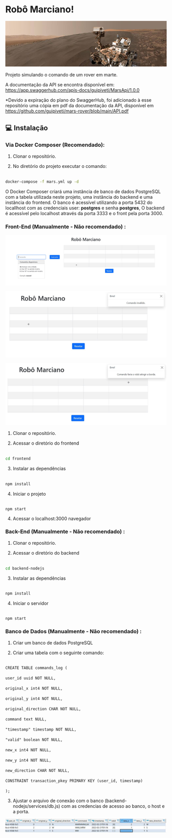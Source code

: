 
  

# Robô Marciano!

![Estrutura do banco](https://github.com/guipiveti/mars-rover/blob/main/imagens/curiosity.jpg?raw=true)

  
  

Projeto simulando o comando de um rover em marte.

  

A documentação da API se encontra disponível em: https://app.swaggerhub.com/apis-docs/guipiveti/MarsApi/1.0.0

*Devido a expiração do plano do SwaggerHub, foi adicionado à esse repositório uma cópia em pdf da documentação da API, disponível em https://github.com/guipiveti/mars-rover/blob/main/API.pdf

## :computer: Instalação

### **Via Docker Composer (Recomendado):**

1. Clonar o repositório.

  

2. No diretório do projeto executar o comando:

  

``` bash

docker-compose -f mars.yml up -d

```

O Docker Composer criará uma instância de banco de dados PostgreSQL com a tabela utilizada neste projeto, uma instância do backend e uma instância do frontend. O banco é acessível utilizando a porta 5432 do locallhost com as credenciais user: **postgres** e senha **postgres**, O backend é acessível pelo localhost através da porta 3333 e o front pela porta 3000.

  

### **Front-End** (Manualmente - Não recomendado) :

![Frontend](https://github.com/guipiveti/mars-rover/blob/main/imagens/frontendJPG.JPG?raw=true)

![Erro Inválido](https://github.com/guipiveti/mars-rover/blob/main/imagens/error.JPG?raw=true)

![Erro Colisão](https://github.com/guipiveti/mars-rover/blob/main/imagens/border_error.JPG?raw=true)

1. Clonar o repositório.

  

2. Acessar o diretório do frontend

  

``` bash

cd frontend

```

  

3. Instalar as dependências

  

``` bash

npm install

```

4. Iniciar o projeto

```

npm start

```

4. Acessar o localhost:3000 navegador

  

### Back-End (Manualmente - Não recomendado) :

  

1. Clonar o repositório.

  

2. Acessar o diretório do backend

  

``` bash

cd backend-nodejs

```

  

3. Instalar as dependências

  

``` bash

npm install

```

  

4. Iniciar o servidor

  

```

npm start

```

  

### Banco de Dados (Manualmente - Não recomendado) :

  

1. Criar um banco de dados PostgreSQL

  

2. Criar uma tabela com o seguinte comando:

```

CREATE TABLE commands_log (

user_id uuid NOT NULL,

original_x int4 NOT NULL,

original_y int4 NOT NULL,

original_direction CHAR NOT NULL,

command text NULL,

"timestamp" timestamp NOT NULL,

"valid" boolean NOT NULL,

new_x int4 NOT NULL,

new_y int4 NOT NULL,

new_direction CHAR NOT NULL,

CONSTRAINT transaction_pkey PRIMARY KEY (user_id, timestamp)

);

```

3. Ajustar o arquivo de conexão com o banco (backend-nodejs/services/db.js) com as credencias de acesso ao banco, o host e a porta.

  

![Estrutura do banco](https://github.com/guipiveti/mars-rover/blob/main/imagens/database.jpg?raw=true)